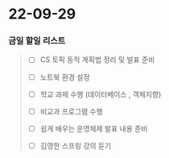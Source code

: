 # 22-09-29
### 금일 할일 리스트

> - [ ] CS 토픽 동적 계획법 정리 및 발표 준비
>
> - [ ] 노트북 환경 설정
>
> - [ ] 학교 과제 수행 (데이터베이스 , 객체지향)
>
> - [ ] 비교과 프로그램 수행
> 
> - [ ] 쉽게 배우는 운영체제 발표 내용 준비
> 
> - [ ] 김영한 스프링 강의 듣기 